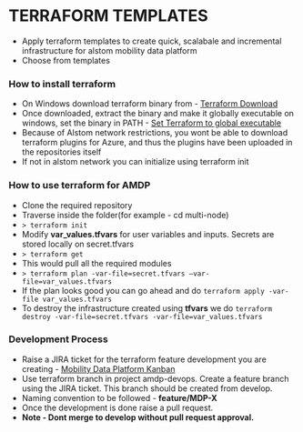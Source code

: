 # TERRAFORM TEMPLATES

  - Apply terraform templates to create quick, scalabale and incremental infrastructure for alstom mobility data platform
  - Choose from templates

### How to install terraform
- On Windows download terraform binary from - [Terraform Download](https://www.terraform.io/downloads.html)
- Once downloaded, extract the binary and make it globally executable on windows, set the binary in PATH - [Set Terraform to global executable](https://stackoverflow.com/questions/1618280/where-can-i-set-path-to-make-exe-on-windows)
- Because of Alstom network restrictions, you wont be able to download terraform plugins for Azure, and thus the plugins have been uploaded in the repositories itself
- If not in alstom network you can initialize using terraform init

### How to use terraform for AMDP
- Clone the required repository
- Traverse inside the folder(for example - cd multi-node)
- `> terraform init`
- Modify **var_values.tfvars** for user variables and inputs. Secrets are stored locally on secret.tfvars
- `> terraform get`
- This would pull all the required modules
- `> terraform plan -var-file=secret.tfvars –var-file=var_values.tfvars`
- If the plan looks good you can go ahead and do `terraform apply -var-file var_values.tfvars`
- To destroy the infrastructure created using **tfvars** we do `terraform destroy -var-file=secret.tfvars -var-file=var_values.tfvars`
 
### Development Process
- Raise a JIRA ticket for the terraform feature development you are creating - [Mobility Data Platform Kanban](https://smartmobility.atlassian.net/secure/RapidBoard.jspa?projectKey=MDP&rapidView=2)
- Use terraform branch in project amdp-devops. Create a feature branch using the JIRA ticket. This branch should be created from develop.
- Naming convention to be followed - **feature/MDP-X**
- Once the development is done raise a pull request.
- **Note - Dont merge to develop without pull request approval.**
